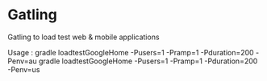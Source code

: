 # Gatling
Gatling to load test web &amp; mobile applications

Usage :
gradle loadtestGoogleHome -Pusers=1 -Pramp=1 -Pduration=200 -Penv=au
gradle loadtestGoogleHome -Pusers=1 -Pramp=1 -Pduration=200 -Penv=us